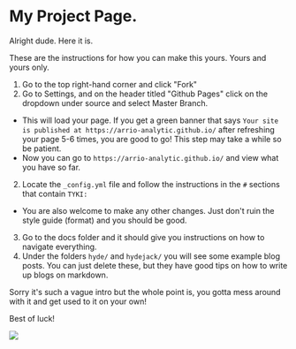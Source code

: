 # My Project Page.


Alright dude. Here it is.

These are the instructions for how you can make this yours. Yours and yours only.

1. Go to the top right-hand corner and click "Fork"
2. Go to Settings, and on the header titled "Github Pages" click on the dropdown under source and select Master Branch.
  - This will load your page. If you get a green banner that says `Your site is published at https://arrio-analytic.github.io/` after refreshing your page 5-6 times, you are good to go! This step may take a while so be patient.
  - Now you can go to `https://arrio-analytic.github.io/` and view what you have so far.
2. Locate the `_config.yml` file and follow the instructions in the `#` sections that contain `TYKI:` 
  - You are also welcome to make any other changes. Just don't ruin the style guide (format) and you should be good.
3. Go to the docs folder and it should give you instructions on how to navigate everything.
4. Under the folders `hyde/` and `hydejack/` you will see some example blog posts. You can just delete these, but they have good tips on how to write up blogs on markdown.


Sorry it's such a vague intro but the whole point is, you gotta mess around with it and get used to it on your own!

Best of luck!

![](https://www.thewrap.com/wp-content/uploads/2017/04/simpsons-memes-me-fail-english.jpg)

